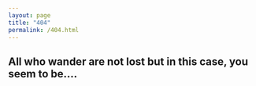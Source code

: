 ```yaml
---
layout: page
title: "404"
permalink: /404.html
---
```


All who wander are not lost but in this case, you seem to be....
-----------
